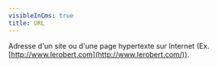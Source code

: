 ```yaml
---
visibleInCms: true
title: URL
---
```

<!--StartFragment-->

Adresse d'un site ou d'une page hypertexte sur Internet (Ex. [http://www.lerobert.com](http://www.lerobert.com/)).

<!--EndFragment-->